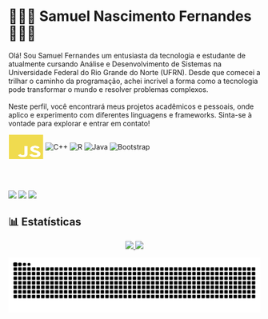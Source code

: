 # 🧑🏽‍💻 Samuel Nascimento Fernandes 🧑🏽‍💻
Olá! Sou Samuel Fernandes um entusiasta da tecnologia e estudante de atualmente cursando Análise e Desenvolvimento de Sistemas na Universidade Federal do Rio Grande do Norte (UFRN). Desde que comecei a trilhar o caminho da programação, achei incrivel a forma como a tecnologia pode transformar o mundo e resolver problemas complexos. <br> <br>Neste perfil, você encontrará meus projetos acadêmicos e pessoais, onde aplico e experimento com diferentes linguagens e frameworks. Sinta-se à vontade para explorar e entrar em contato!  <div style="display: inline_block">

<img align="center" alt="Js" height="50" width="70" src="https://raw.githubusercontent.com/devicons/devicon/master/icons/javascript/javascript-plain.svg">
<img align="center" alt="C++" height="50" width="70" src="https://cdn.jsdelivr.net/gh/devicons/devicon@latest/icons/cplusplus/cplusplus-original.svg" />
<img align="center" alt="R" height="50" width="70" src="https://cdn.jsdelivr.net/gh/devicons/devicon@latest/icons/r/r-original.svg">
<img align="center" alt="Java" height="50" width="70" src="https://cdn.jsdelivr.net/gh/devicons/devicon@latest/icons/java/java-original.svg">
<img align="center" alt="Bootstrap" height="50" width="70" src="https://cdn.jsdelivr.net/gh/devicons/devicon@latest/icons/bootstrap/bootstrap-original-wordmark.svg">

          


<br><br>  
</div>
<div>
  <a href="https://www.instagram.com/samuel321fernandes/" target="_blank"><img src="https://img.shields.io/badge/-Instagram-%23E4405F?style=for-the-badge&logo=instagram&logoColor=white"></a> 
  <a href = "mailto:samuel321fernandes@gmail.com"><img src="https://img.shields.io/badge/-Gmail-%23333?style=for-the-badge&logo=gmail&logoColor=white](https://img.shields.io/badge/Gmail-D14836?style=for-the-badge&logo=gmail&logoColor=white)"></a> 
   <a href="https://www.linkedin.com/in/samuel-nascimento-fernandes-940158269/"target="_blank"><img src="https://img.shields.io/badge/LinkedIn-0077B5?style=for-the-badge&logo=linkedin&logoColor=white"></a> 

## 📊 Estatísticas

<div align="center">
    <a href="#">
  <img height="150em" src="https://github-readme-stats.vercel.app/api?username=samuel21tu&show_icons=true&theme=dark&include_all_commits=true&count_private=true"/>
  <img height="150em" src="https://github-readme-stats.vercel.app/api/top-langs/?username=samuel21tu&layout=compact&langs_count=7&theme=dark"/>
</div>
  
  ![Snake animation](https://github.com/samuel21tu/samuel21tu/blob/output/github-contribution-grid-snake.svg)
</div
